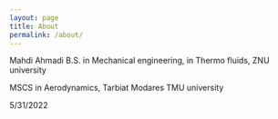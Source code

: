 ```yaml
---
layout: page
title: About
permalink: /about/
---
```


Mahdi Ahmadi
B.S. in Mechanical engineering, in Thermo fluids, ZNU university

MSCS in Aerodynamics, Tarbiat Modares TMU university

5/31/2022